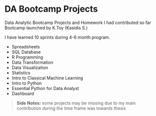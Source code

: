 # DA Bootcamp Projects
Data Analytic Bootcamp Projects and Homework I had contributed so far
Bootcamp launched by K.Toy (Kasidis S.)

I have learned 10 sprints during 4-6 month program.

+ Spreadsheets
+ SQL Database
+ R Programming
+ Data Transformation
+ Data Visualization
+ Statistics
+ Intro to Classical Machine Learning
+ Intro to Python
+ Essential Python for Data Analyst
+ Dashboard



> __Side Notes:__ some projects may be missing due to my main contribution during the time frame was towards thesis
